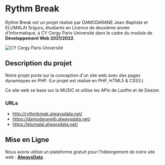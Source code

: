 # Rythm Break

Rythm Break est un projet réalisé par DAMODARANE Jean-Baptiste et ELUMALAI Sriguru, étudiants en Licence de deuxième année d'Informatique, à CY Cergy Paris Université dans le cadre du module de **Développement Web 2021/2022**.

![CY Cergy Paris Université](https://upload.wikimedia.org/wikipedia/fr/thumb/6/69/Logo_CY_Cergy_Paris_Universit%C3%A9.svg/129px-Logo_CY_Cergy_Paris_Universit%C3%A9.svg.png)


## Description du projet

Notre projet porte sur la conception d'un site web avec des pages dynamiques en PHP. (Le projet est réalisé en PHP, HTML5 & CSS3.)

Ce site web se base sur la MUSIC et utilise les APIs de Lastfm et de Deezer.

### URLs
 - http://rythmbreak.alwaysdata.net/
 - https://damodaranejb.alwaysdata.net/
 - https://elumalai.alwaysdata.net/

## Mise en Ligne

Nous avons utilisé un plateforme gratuit pour l'hébergement de notre site web :  **[AlwaysData](https://alwaysdata.com)** .

